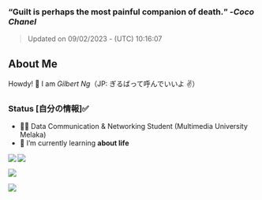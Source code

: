 ### **<q>Guilt is perhaps the most painful companion of death.</q>** -<em>Coco Chanel</em>
> Updated on 09/02/2023 - (UTC) 10:16:07


## About Me

Howdy! 👋 I am *Gilbert Ng*（JP: ぎるばって呼んでいいよ ✌️）

### Status [自分の情報]✅

- 🙍‍♂️ Data Communication & Networking Student (Multimedia University Melaka)
- 🌱 I’m currently learning **about life**


<div><img align="left" src="https://github-readme-stats.vercel.app/api/top-langs/?username=ngzhekai&layout=compact&theme=material-palenight&hide_border=true" /><img align="center" src="https://github-readme-stats.vercel.app/api?username=ngzhekai&show_icons=true&theme=material-palenight&hide_border=true" /></div>

![](https://www.codewars.com/users/Giruba/badges/large)

![](https://www.gif-vif.com/media/Hackerman.gif)

